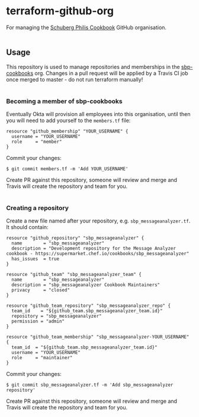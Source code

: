 # terraform-github-org

For managing the [Schuberg Philis Cookbook](https://github.com/sbp-cookbooks) GitHub organisation.
<br>
<br>
## Usage

This repository is used to manage repositories and memberships in the [sbp-cookbooks](https://github.com/sbp-cookbooks) org. Changes in a pull request will be applied by a Travis CI job once merged to master - do not run terraform manually!
<br>
<br>
### Becoming a member of sbp-cookbooks

Eventually Okta will provision all employees into this organisation, until then you will need to add yourself to the `members.tf` file:

```
resource "github_membership" "YOUR_USERNAME" {
  username = "YOUR_USERNAME"
  role     = "member"
}
```

Commit your changes:

```
$ git commit members.tf -m 'Add YOUR_USERNAME'
```

Create PR against this repository, someone will review and merge and Travis will create the repository and team for you.
<br>
<br>
### Creating a repository

Create a new file named after your repository, e.g. `sbp_messageanalyzer.tf`.  It should contain:

```
resource "github_repository" "sbp_messageanalyzer" {
  name        = "sbp_messageanalyzer"
  description = "Development repository for the Message Analyzer cookbook - https://supermarket.chef.io/cookbooks/sbp_messageanalyzer"
  has_issues  = true
}

resource "github_team" "sbp_messageanalyzer_team" {
  name        = "sbp_messageanalyzer"
  description = "sbp_messageanalyzer Cookbook Maintainers"
  privacy     = "closed"
}

resource "github_team_repository" "sbp_messageanalyzer_repo" {
  team_id    = "${github_team.sbp_messageanalyzer_team.id}"
  repository = "sbp_messageanalyzer"
  permission = "admin"
}

resource "github_team_membership" "sbp_messageanalyzer-YOUR_USERNAME" {
  team_id  = "${github_team.sbp_messageanalyzer_team.id}"
  username = "YOUR_USERNAME"
  role     = "maintainer"
}
```

Commit your changes:

```
$ git commit sbp_messageanalyzer.tf -m 'Add sbp_messageanalyzer repository'
```

Create PR against this repository, someone will review and merge and Travis will create the repository and team for you.

